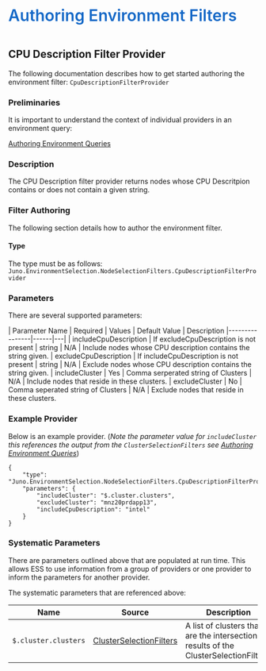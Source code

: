 ﻿<div style="font-size:24pt;font-weight:600;color:#1569C7">Authoring Environment Filters</div>
<br/>

## CPU Description Filter Provider

The following documentation describes how to get started authoring the environment filter:
`CpuDescriptionFilterProvider`

### Preliminaries
It is important to understand the context of individual providers in an environment query:  

[Authoring Environment Queries](./Authoring-EnvironmentQueries.md)

### Description
The CPU Description filter provider returns nodes whose CPU Descritpion contains or does not contain a given string.


### Filter Authoring
The following section details how to author the environment filter.

#### Type
The type must be as follows: `Juno.EnvironmentSelection.NodeSelectionFilters.CpuDescriptionFilterProvider`

### Parameters
There are several supported parameters:

| Parameter Name | Required | Values | Default Value | Description
|----------------|------|---|
| includeCpuDescription | If excludeCpuDescription is not present | string | N/A | Include nodes whose CPU description contains the string given.
| excludeCpuDescription | If includeCpuDescription is not present | string | N/A | Exclude nodes whose CPU description contains the string given.
| includeCluster | Yes | Comma serperated string of Clusters | N/A | Include nodes that reside in these clusters.
| excludeCluster | No | Comma seperated string of Clusters | N/A | Exclude nodes that reside in these clusters. 

### Example Provider
Below is an example provider. (_Note the parameter value for `includeCluster` this references the output from the
`ClusterSelectionFilters` see [Authoring Environment Queries](./Authoring-EnvironmentQueries.md)_)

```
{
    "type": "Juno.EnvironmentSelection.NodeSelectionFilters.CpuDescriptionFilterProvider",
    "parameters": {
        "includeCluster": "$.cluster.clusters",
        "excludeCluster": "mnz20prdapp13",
        "includeCpuDescription": "intel"
    }
}
```

### Systematic Parameters
There are parameters outlined above that are populated at run time. This allows ESS to use information from a group
of providers or one provider to inform the parameters for another provider. 

The systematic parameters that are referenced above:

| Name | Source | Description
----|-----|-----
`$.cluster.clusters` | [ClusterSelectionFilters](./Authoring-EnvironmentQueries.md) | A list of clusters that are the intersection results of the ClusterSelectionFilters.